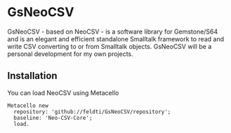 # GsNeoCSV
GsNeoCSV - based on NeoCSV - is a software library for Gemstone/S64 and is an elegant and efficient standalone Smalltalk framework to read and write CSV converting to or from Smalltalk objects. GsNeoCSV will be a personal development for my own projects.

## Installation

You can load NeoCSV using Metacello

```Smalltalk
Metacello new
  repository: 'github://feldti/GsNeoCSV/repository';
  baseline: 'Neo-CSV-Core';
  load.
```
